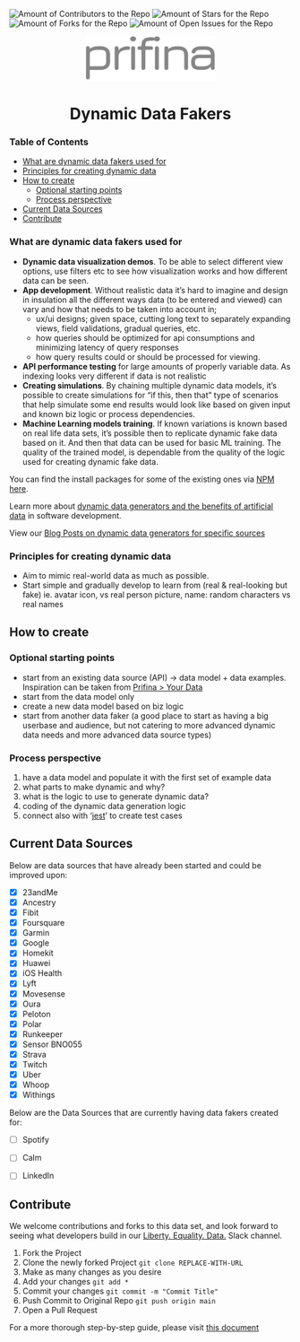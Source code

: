  
   ![Amount of Contributors to the Repo](https://img.shields.io/github/contributors/libertyequalitydata/dynamic-data?style=for-the-badge) ![Amount of Stars for the Repo](https://img.shields.io/github/stars/libertyequalitydata/dynamic-data?style=for-the-badge) ![Amount of Forks for the Repo](https://img.shields.io/github/forks/libertyequalitydata/dynamic-data?style=for-the-badge) ![Amount of Open Issues for the Repo](https://img.shields.io/github/issues/libertyequalitydata/dynamic-data?style=for-the-badge)
<div align="center">
<p float="left">
	<a href="https://www.prifina.com/"><img src="docs/Prifina_Logo.png" alt="Prifina Inc Logo" height="80"></a>
</p>
<h1> Dynamic Data Fakers</h1>
</div>



### Table of Contents
- [What are dynamic data fakers used for](#what-are-dynamic-data-fakers-used-for)
- [Principles for creating dynamic data](#principles-for-creating-dynamic-data)
- [How to create](#how-to-create)
	- [Optional starting points](#optional-starting-points)
	- [Process perspective](#process-perspective)
- [Current Data Sources](#current-data-sources)
- [Contribute](#contribute)

### What are dynamic data fakers used for

- **Dynamic data visualization demos**. To be able to select different view options, use filters etc to see how visualization works and how different data can be seen.
- **App development**. Without realistic data it’s hard to imagine and design in insulation all the different ways data (to be entered and viewed) can vary and how that needs to be taken into account in;
    - ux/ui designs; given space, cutting long text to separately expanding views, field validations, gradual queries, etc.
    - how queries should be optimized for api consumptions and minimizing latency of query responses
    - how query results could or should be processed for viewing.
- **API performance testing** for large amounts of properly variable data. As indexing looks very different if data is not realistic
- **Creating simulations**. By chaining multiple dynamic data models, it’s possible to create simulations for “if this, then that” type of scenarios that help simulate some end results would look like based on given input and known biz logic or process dependencies.
- **Machine Learning models training**. If known variations is known based on real life data sets, it’s possible then to replicate dynamic fake data based on it. And then that data can be used for basic ML training. The quality of the trained model, is dependable from the quality of the logic used for creating dynamic fake data.

You can find the install packages for some of the existing ones via [NPM here](https://www.npmjs.com/search?q=%40dynamic-data).

Learn more about [dynamic data generators and the benefits of artificial data](https://medium.com/prifina/using-dynamic-data-generators-to-build-user-held-data-apps-75cb00336a0a) in software development.

View our [Blog Posts on dynamic data generators for specific sources](https://dev.prifina.com/blog)
### Principles for creating dynamic data

- Aim to mimic real-world data as much as possible.
- Start simple and gradually develop to learn from (real & real-looking but fake) ie. avatar icon, vs real person picture, name: random characters vs real names

## How to create

### Optional starting points

- start from an existing data source (API) → data model + data examples. Inspiration can be taken from [Prifina > Your Data](https://www.prifina.com/your-data.html)
- start from the data model only
- create a new data model based on biz logic
- start from another data faker (a good place to start as having a big userbase and audience, but not catering to more advanced dynamic data needs and more advanced data source types)

### Process perspective

1. have a data model and populate it with the first set of example data
2. what parts to make dynamic and why?
3. what is the logic to use to generate dynamic data?
4. coding of the dynamic data generation logic
5. connect also with ‘[jest](https://jestjs.io/)’ to create test cases

## Current Data Sources
Below are data sources that have already been started and could be improved upon:
 - [x] 23andMe
 - [X] Ancestry
 - [X] Fibit
 - [X] Foursquare
 - [X] Garmin
 - [X] Google
 - [X] Homekit
 - [X] Huawei
 - [X] iOS Health
 - [X] Lyft
 - [X] Movesense
 - [X] Oura
 - [X] Peloton
 - [X] Polar
 - [X] Runkeeper
 - [X] Sensor BNO055
 - [X] Strava
 - [X] Twitch
 - [X] Uber
 - [X] Whoop
 - [X] Withings
 
 Below are the Data Sources that are currently having data fakers created for:
 
 - [ ] Spotify
 - [ ] Calm
 - [ ] LinkedIn

 
## Contribute
We welcome contributions and forks to this data set, and look forward to seeing what developers build in our [Liberty. Equality. Data.](https://join.slack.com/t/libertyequalitydata/shared_invite/zt-ddr4t974-MCzsch4FSeux8DrFQ2atbQ) Slack channel.

1. Fork the Project
2. Clone the newly forked Project `git clone REPLACE-WITH-URL`
3. Make as many changes as you desire
4. Add your changes `git add *`
5. Commit your changes `git commit -m "Commit Title"`
6. Push Commit to Original Repo `git push origin main`
7. Open a Pull Request

For a more thorough step-by-step guide, please visit [this document](https://prifina.notion.site/Creating-and-Improving-Data-Fakers-7fec940f15a64b5aa378d84eaa9b278e)
